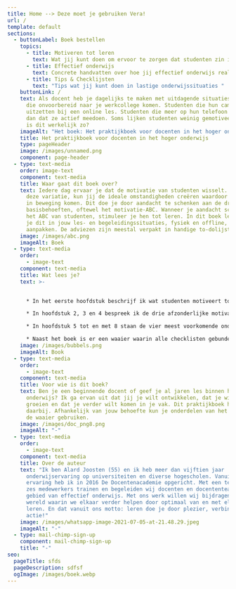 ```yaml
---
title: Home --> Deze moet je gebruiken Vera!
url: /
template: default
sections:
  - buttonLabel: Boek bestellen
    topics:
      - title: Motiveren tot leren
        text: Wat jij kunt doen om ervoor te zorgen dat studenten zin in leren krijgen
      - title: Effectief onderwijs
        text: Concrete handvatten over hoe jij effectief onderwijs realiseert
      - title: Tips & Checklijsten
        text: "Tips wat jij kunt doen in lastige onderwijssituaties "
    buttonLink: /
    text: Als docent heb je dagelijks te maken met uitdagende situaties. Studenten
      die onvoorbereid naar je werkcollege komen. Studenten die hun camera
      uitzetten bij een online les. Studenten die meer op hun telefoon zitten
      dan dat ze actief meedoen. Soms lijken studenten weinig gemotiveerd. Maar
      is dit werkelijk zo?
    imageAlt: "Het boek: Het praktijkboek voor docenten in het hoger onderwijs"
    title: Het praktijkboek voor docenten in het hoger onderwijs
    type: pageHeader
    image: /images/unnamed.png
    component: page-header
  - type: text-media
    order: image-text
    component: text-media
    title: Waar gaat dit boek over?
    text: Iedere dag ervaar je dat de motivatie van studenten wisselt. Maar ondanks
      deze variatie, kun jij de ideale omstandigheden creëren waardoor studenten
      in beweging komen. Dit doe je door aandacht te schenken aan de drie
      basisbehoeften, oftewel het motivatie-ABC. Wanneer je aandacht schenkt aan
      het ABC van studenten, stimuleer je hen tot leren. In dit boek lees je hoe
      je dit in jouw les- en begeleidingssituaties, fysiek en offline, kunt
      aanpakken. De adviezen zijn meestal verpakt in handige to-dolijstjes.
    image: /images/abc.png
    imageAlt: Boek
  - type: text-media
    order:
      - image-text
    component: text-media
    title: Wat lees je?
    text: >-
      

      * In het eerste hoofdstuk beschrijf ik wat studenten motiveert tot leren en introduceer ik het motivatie-ABC;

      * In hoofdstuk 2, 3 en 4 bespreek ik de drie afzonderlijke motivatiebehoeften: autonomie, binding en competentie. Iedere hoofdstuk bevat een checklist met zes aandachtspunten;

      * In hoofdstuk 5 tot en met 8 staan de vier meest voorkomende onderwijsvormen centraal: het hoorcollege, het werkcollege, groepsbegeleiding en individuele begeleiding. In ieder hoofdstuk bespreek ik hoe je in deze onderwijsbijeenkomsten tegemoet kan komen aan het ABC. Ieder hoofdstuk bevat meerdere checklisten. Daarnaast geef ik je tips hoe je om kunt gaan met lastige situaties tijdens deze onderwijsvormen.

      * Naast het boek is er een waaier waarin alle checklisten gebundeld zijn. In het boek vind je een toelichting op de checklisten.
    image: /images/bubbels.png
    imageAlt: Book
  - type: text-media
    order:
      - image-text
    component: text-media
    title: Voor wie is dit boek?
    text: Ben je een beginnende docent of geef je al jaren les binnen het hoger
      onderwijs? Ik ga ervan uit dat jij je wilt ontwikkelen, dat je wilt
      groeien en dat je verder wilt komen in je vak. Dit praktijkboek helpt je
      daarbij. Afhankelijk van jouw behoefte kun je onderdelen van het boek of
      de waaier gebruiken.
    image: /images/doc_png8.png
    imageAlt: "-"
  - type: text-media
    order:
      - image-text
    component: text-media
    title: Over de auteur
    text: "Ik ben Alard Joosten (55) en ik heb meer dan vijftien jaar
      onderwijservaring op universiteiten en diverse hogescholen. Vanuit deze
      ervaring heb ik in 2016 De Docentenacademie opgericht. Met een team van
      zes medewerkers trainen en begeleiden wij docenten en docententeams op het
      gebied van effectief onderwijs. Met ons werk willen wij bijdragen aan een
      wereld waarin we elkaar verder helpen door optimaal van en met elkaar te
      leren. En dat vanuit ons motto: leren doe je door plezier, verbinding en
      actie!"
    image: /images/whatsapp-image-2021-07-05-at-21.48.29.jpeg
    imageAlt: "-"
  - type: mail-chimp-sign-up
    component: mail-chimp-sign-up
    title: "-"
seo:
  pageTitle: sfds
  pageDescription: sdfsf
  ogImage: /images/boek.webp
---
```

